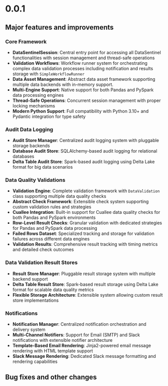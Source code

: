 # 0.0.1
## Major features and improvements

### Core Framework
- **DataSentinelSession**: Central entry point for accessing all DataSentinel functionalities with session management and thread-safe operations
- **Validation Workflows**: Workflow runner system for orchestrating complex data validation processes including notification and results storage with `SimpleWorkflowRunner`
- **Data Asset Management**: Abstract data asset framework supporting multiple data backends with in-memory support.
- **Multi-Engine Support**: Native support for both Pandas and PySpark data processing engines
- **Thread-Safe Operations**: Concurrent session management with proper locking mechanisms
- **Modern Python Support**: Full compatibility with Python 3.10+ and Pydantic integration for type safety

### Audit Data Logging
- **Audit Store Manager**: Centralized audit logging system with pluggable storage backends
- **Database Audit Store**: SQLAlchemy-based audit logging for relational databases
- **Delta Table Audit Store**: Spark-based audit logging using Delta Lake format for big data scenarios

### Data Quality Validations
- **Validation Engine**: Complete validation framework with `DataValidation` class supporting multiple data quality checks
- **Abstract Check Framework**: Extensible check system supporting custom validation rules and strategies
- **Cuallee Integration**: Built-in support for Cuallee data quality checks for both Pandas and PySpark environments
- **Row-Level Result Checks**: Granular validation with dedicated strategies for Pandas and PySpark data processing
- **Failed Rows Dataset**: Specialized tracking and storage for validation failures across different data engines
- **Validation Results**: Comprehensive result tracking with timing metrics and detailed check outcomes

### Data Validation Result Stores
- **Result Store Manager**: Pluggable result storage system with multiple backend support
- **Delta Table Result Store**: Spark-based result storage using Delta Lake format for scalable data quality metrics
- **Flexible Storage Architecture**: Extensible system allowing custom result store implementations

### Notifications
- **Notification Manager**: Centralized notification orchestration and delivery system
- **Multi-Channel Notifiers**: Support for Email (SMTP) and Slack notifications with extensible notifier architecture
- **Template-Based Email Rendering**: Jinja2-powered email message rendering with HTML template support
- **Slack Message Rendering**: Dedicated Slack message formatting and rendering capabilities

## Bug fixes and other changes
